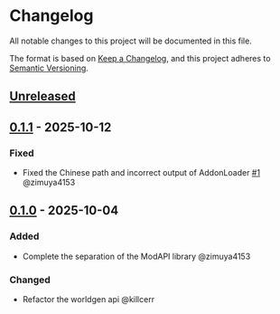 # Changelog

All notable changes to this project will be documented in this file.

The format is based on [Keep a Changelog](https://keepachangelog.com/en/1.0.0/),
and this project adheres to [Semantic Versioning](https://semver.org/spec/v2.0.0.html).

## [Unreleased]

## [0.1.1] - 2025-10-12

### Fixed

- Fixed the Chinese path and incorrect output of AddonLoader [#1] @zimuya4153

## [0.1.0] - 2025-10-04

### Added

- Complete the separation of the ModAPI library @zimuya4153

### Changed

- Refactor the worldgen api @killcerr

[#1]: http://github.com/GroupMountain/ModAPI-Release/issues/1

[Unreleased]: http://github.com/GroupMountain/ModAPI-Release/compare/v0.1.1...HEAD
[0.1.1]: http://github.com/GroupMountain/ModAPI-Release/compare/v0.1.0...v0.1.1
[0.1.0]: http://github.com/GroupMountain/ModAPI-Release/releases/tag/v0.1.0
